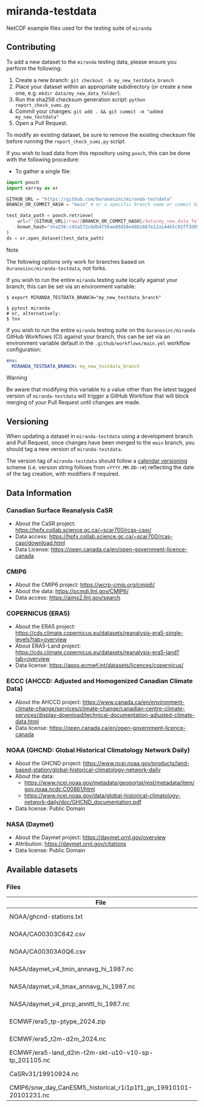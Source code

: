 # miranda-testdata
NetCDF example files used for the testing suite of `miranda`

## Contributing
To add a new dataset to the `miranda` testing data, please ensure you perform the following:

1. Create a new branch: `git checkout -b my_new_testdata_branch`
2. Place your dataset within an appropriate subdirectory (or create a new one, e.g. `mkdir data/my_new_data_folder`).
3. Run the sha256 checksum generation script: `python report_check_sums.py`
4. Commit your changes: `git add . && git commit -m "added my_new_testdata"`
5. Open a Pull Request.

To modify an existing dataset, be sure to remove the existing checksum file before running the `report_check_sums.py` script.

If you wish to load data from this repository using `pooch`, this can be done with the following procedure:

* To gather a single file:
```python
import pooch
import xarray as xr

GITHUB_URL = "https://github.com/Ouranosinc/miranda-testdata"
BRANCH_OR_COMMIT_HASH = "main" # or a specific branch name or commit hash

test_data_path = pooch.retrieve(
    url=f"{GITHUB_URL}/raw/{BRANCH_OR_COMMIT_HASH}/data/my_new_data_folder/my_test_file.nc",
    known_hash="sha256:c45a572c6db4756ae89458e4861687e12a14465c92ff3d95b5634f773de93a34",
)
ds = xr.open_dataset(test_data_path)
```

> [!NOTE]
> The following options only work for branches based on `Ouranosinc/miranda-testdata`, not forks.

If you wish to run the entire `miranda` testing suite locally against your branch, this can be set via an environment variable:
```shell
$ export MIRANDA_TESTDATA_BRANCH="my_new_testdata_branch"

$ pytest miranda
# or, alternatively:
$ tox
```

If you wish to run the entire `miranda` testing suite on the `Ouranosinc/miranda` GitHub Workflows (CI) against your branch,
this can be set via an environment variable default in the `.github/workflows/main.yml` workflow configuration:
```yaml
env:
  MIRANDA_TESTDATA_BRANCH: my_new_testdata_branch
```

> [!WARNING]
> Be aware that modifying this variable to a value other than the latest tagged version of `miranda-testdata`
> will trigger a GitHub Workflow that will block merging of your Pull Request until changes are made.

## Versioning
When updating a dataset in `miranda-testdata` using a development branch and Pull Request,
once changes have been merged to the `main` branch, you should tag a new version of `miranda-testdata`. 

The version tag of `miranda-testdata` should follow a [calendar versioning](https://calver.org/) scheme
(i.e. version string follows from `vYYYY.MM.DD-r#`) reflecting the date of the tag creation, with modifiers if required.

## Data Information

### Canadian Surface Reanalysis CaSR

* About the CaSR project: https://hpfx.collab.science.gc.ca/~scar700/rcas-casr/
* Data access: https://hpfx.collab.science.gc.ca/~scar700/rcas-casr/download.html
* Data License: https://open.canada.ca/en/open-government-licence-canada

### CMIP6

* About the CMIP6 project: https://wcrp-cmip.org/cmip6/
* About the data: https://pcmdi.llnl.gov/CMIP6/
* Data access: https://aims2.llnl.gov/search

### COPERNICUS (ERA5)

* About the ERA5 project: https://cds.climate.copernicus.eu/datasets/reanalysis-era5-single-levels?tab=overview
* About ERA5-Land project: https://cds.climate.copernicus.eu/datasets/reanalysis-era5-land?tab=overview
* Data license: https://apps.ecmwf.int/datasets/licences/copernicus/

### ECCC (AHCCD: Adjusted and Homogenized Canadian Climate Data)

* About the AHCCD project: https://www.canada.ca/en/environment-climate-change/services/climate-change/canadian-centre-climate-services/display-download/technical-documentation-adjusted-climate-data.html
* Data license: https://open.canada.ca/en/open-government-licence-canada

### NOAA (GHCND: Global Historical Climatology Network Daily)

* About the GHCND project: https://www.ncei.noaa.gov/products/land-based-station/global-historical-climatology-network-daily
* About the data:
  * https://www.ncei.noaa.gov/metadata/geoportal/rest/metadata/item/gov.noaa.ncdc:C00861/html
  * https://www.ncei.noaa.gov/data/global-historical-climatology-network-daily/doc/GHCND_documentation.pdf
* Data license: Public Domain

### NASA (Daymet)

* About the Daymet project: https://daymet.ornl.gov/overview
* Attribution: https://daymet.ornl.gov/citations
* Data license: Public Domain

[//]: # (Code below this line is autogenerated by `report_check_sums.py`)
## Available datasets

### Files

| File | Size | Checksum |
| ---- | ---- | -------- |
| NOAA/ghcnd-stations.txt | 107.0 B | sha256:629ebcf1d2a6786b14c9116ff174646efcc68e7edc6c3e7b54c393596ea7106e |
| NOAA/CA00303C642.csv | 892.9 kiB | sha256:0faab9e16a3ba42d06127c565787f1471a60d5d684ebce54e16309720add0ea6 |
| NOAA/CA00303A0Q6.csv | 544.2 kiB | sha256:83561d99d215aec73917d034e01790ef445bfdbb79830a15ac16b832288bcbdd |
| NASA/daymet_v4_tmin_annavg_hi_1987.nc | 1.0 MiB | sha256:1c81c025847e4ca6ec04414ab39f15cff3bfe946dbeff6678c36f906ae38c0d7 |
| NASA/daymet_v4_tmax_annavg_hi_1987.nc | 1.0 MiB | sha256:2cddc075dd3f660220a5e6dec1cd7ea625bf1e258fe978303d69945d553ce0cc |
| NASA/daymet_v4_prcp_annttl_hi_1987.nc | 1.0 MiB | sha256:255ea804907770f2784f06939072caed42733c5a1f79d3d29f3dd0963c9cef78 |
| ECMWF/era5_tp-ptype_2024.zip | 1.3 MiB | sha256:beb62aaeaba06f25ef6beea91d3ea637018192cdc42c535a3810456ca55bd312 |
| ECMWF/era5_t2m-d2m_2024.nc | 1.2 MiB | sha256:b93251a8bce720bd08d9a812c9a27678c49381c0635888cb8249f581255301d9 |
| ECMWF/era5-land_d2m-t2m-skt-u10-v10-sp-tp_201105.nc | 301.6 kiB | sha256:baf10465ac70cabd9463bce3b7941d5111a030ef69d9505dfd826aedea2cd1ac |
| CaSRv31/19910924.nc | 729.0 kiB | sha256:f4d501dcab4cfa79da2226d245e10c61ad87c4f6387fd9dd7d72fadb01221516 |
| CMIP6/snw_day_CanESM5_historical_r1i1p1f1_gn_19910101-20101231.nc | 491.1 kiB | sha256:05263d68f5c7325439a170990731fcb90d1103a6c5e4f0c0fd1d3a44b92e88e0 |
